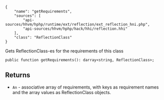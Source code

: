 ``` yamlmeta
{
    "name": "getRequirements",
    "sources": [
        "api-sources/hhvm/hphp/runtime/ext/reflection/ext_reflection_hni.php",
        "api-sources/hhvm/hphp/hack/hhi/reflection.hhi"
    ],
    "class": "ReflectionClass"
}
```




Gets ReflectionClass-es for the requirements of this class







``` Hack
public function getRequirements(): darray<string, ReflectionClass>;
```




## Returns




+ ` An ` - associative array of requirements, with keys as
  requirement names and the array values as ReflectionClass objects.
<!-- HHAPIDOC -->
